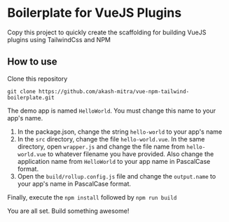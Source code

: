 # Boilerplate for VueJS Plugins
Copy this project to quickly create the scaffolding for building VueJS plugins using TailwindCss and NPM

## How to use
Clone this repository
```
git clone https://github.com/akash-mitra/vue-npm-tailwind-boilerplate.git
```

The demo app is named `HelloWorld`. You must change this name to your app's name.

1. In the package.json, change the string `hello-world` to your app's name
2. In the `src` directory, change the file `hello-world.vue`. In the same directory, open `wrapper.js` and change the file name from `hello-world.vue` to whatever filename you have provided. Also change the application name from `HelloWorld` to your app name in PascalCase format.
3. Open the `build/rollup.config.js` file and change the `output.name` to your app's name in PascalCase format.

Finally, execute the `npm install` followed by `npm run build`

You are all set. Build something awesome!
